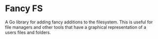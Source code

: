# Fancy FS

A Go library for adding fancy additions to the filesystem.
This is useful for file managers and other tools that have a graphical representation of a users files and folders.
